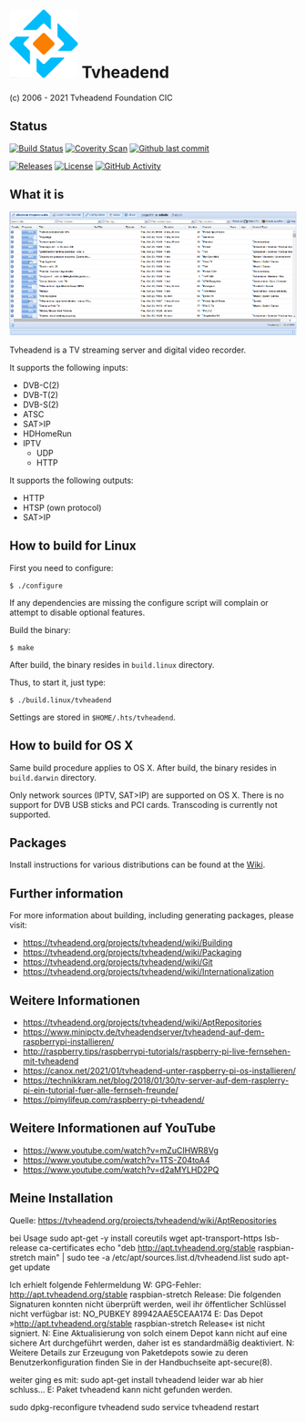 ![TVHeadend Logo](https://github.com/tvheadend/tvheadend/raw/master/src/webui/static/img/satip-icon120.png)
Tvheadend
========================================
(c) 2006 - 2021 Tvheadend Foundation CIC

Status
------

[![Build Status](https://travis-ci.org/tvheadend/tvheadend.svg?branch=master)](https://travis-ci.org/tvheadend/tvheadend)
[![Coverity Scan](https://scan.coverity.com/projects/2114/badge.svg)](https://scan.coverity.com/projects/2114)
[![Github last commit](https://img.shields.io/github/last-commit/tvheadend/tvheadend)](https://github.com/tvheadend/tvheadend)

[![Releases](https://img.shields.io/github/tag/tvheadend/tvheadend.svg?style=flat-square)](https://github.com/tvheadend/tvheadend/releases)
[![License](https://img.shields.io/badge/license-GPLv3-blue)](./LICENSE.md) 
[![GitHub Activity](https://img.shields.io/github/commit-activity/y/tvheadend/tvheadend.svg?label=commits)](https://github.com/tvheadend/tvheadend/commits)


What it is
----------

![tvheadend front page](https://github.com/tvheadend/tvheadend/raw/master/src/webui/static/img/epg.png)

Tvheadend is a TV streaming server and digital video recorder.

It supports the following inputs:

  * DVB-C(2)
  * DVB-T(2)
  * DVB-S(2)
  * ATSC
  * SAT>IP
  * HDHomeRun
  * IPTV
    * UDP
    * HTTP

It supports the following outputs:

  * HTTP
  * HTSP (own protocol)
  * SAT>IP

How to build for Linux
----------------------

First you need to configure:

	$ ./configure

If any dependencies are missing the configure script will complain or attempt
to disable optional features.

Build the binary:

	$ make

After build, the binary resides in `build.linux` directory.

Thus, to start it, just type:

	$ ./build.linux/tvheadend

Settings are stored in `$HOME/.hts/tvheadend`.

How to build for OS X
---------------------

Same build procedure applies to OS X.
After build, the binary resides in `build.darwin` directory.

Only network sources (IPTV, SAT>IP) are supported on OS X.
There is no support for DVB USB sticks and PCI cards.
Transcoding is currently not supported.

Packages
--------

Install instructions for various distributions can be found at the [Wiki](https://tvheadend.org/projects/tvheadend/wiki/Download).

Further information
-------------------

For more information about building, including generating packages, please visit:
* https://tvheadend.org/projects/tvheadend/wiki/Building
* https://tvheadend.org/projects/tvheadend/wiki/Packaging
* https://tvheadend.org/projects/tvheadend/wiki/Git
* https://tvheadend.org/projects/tvheadend/wiki/Internationalization


Weitere Informationen
-------------------
* https://tvheadend.org/projects/tvheadend/wiki/AptRepositories
* https://www.minipctv.de/tvheadendserver/tvheadend-auf-dem-raspberrypi-installieren/
* http://raspberry.tips/raspberrypi-tutorials/raspberry-pi-live-fernsehen-mit-tvheadend
* https://canox.net/2021/01/tvheadend-unter-raspberry-pi-os-installieren/
* https://technikkram.net/blog/2018/01/30/tv-server-auf-dem-rasplerry-pi-ein-tutorial-fuer-alle-fernseh-freunde/
* https://pimylifeup.com/raspberry-pi-tvheadend/

Weitere Informationen auf YouTube
-------------------
* https://www.youtube.com/watch?v=mZuCIHWR8Vg
* https://www.youtube.com/watch?v=1TS-Z04toA4
* https://www.youtube.com/watch?v=d2aMYLHD2PQ


Meine Installation
-------------------
Quelle: https://tvheadend.org/projects/tvheadend/wiki/AptRepositories

bei Usage
sudo apt-get -y install coreutils wget apt-transport-https lsb-release ca-certificates
echo "deb http://apt.tvheadend.org/stable raspbian-stretch main" | sudo tee -a /etc/apt/sources.list.d/tvheadend.list
sudo apt-get update

Ich erhielt folgende Fehlermeldung
W: GPG-Fehler: http://apt.tvheadend.org/stable raspbian-stretch Release: Die folgenden Signaturen konnten nicht überprüft werden, weil ihr öffentlicher Schlüssel nicht verfügbar ist: NO_PUBKEY 89942AAE5CEAA174
E: Das Depot »http://apt.tvheadend.org/stable raspbian-stretch Release« ist nicht signiert.
N: Eine Aktualisierung von solch einem Depot kann nicht auf eine sichere Art durchgeführt werden, daher ist es standardmäßig deaktiviert.
N: Weitere Details zur Erzeugung von Paketdepots sowie zu deren Benutzerkonfiguration finden Sie in der Handbuchseite apt-secure(8).

weiter ging es mit:
sudo apt-get install tvheadend
leider war ab hier schluss...
E: Paket tvheadend kann nicht gefunden werden.

sudo dpkg-reconfigure tvheadend
sudo service tvheadend restart



